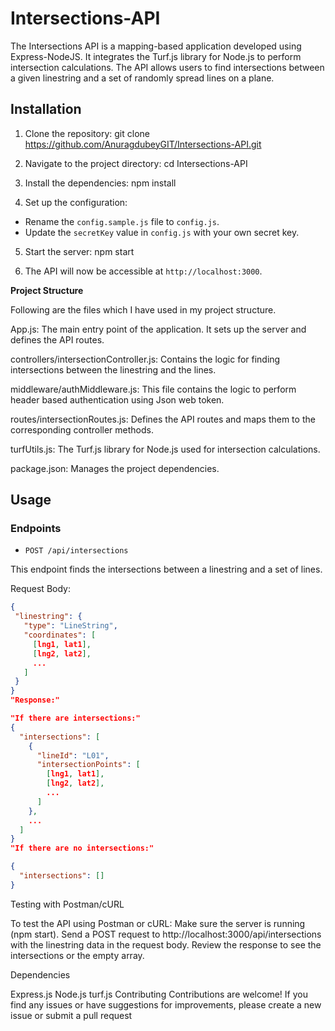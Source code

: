# Intersections-API
The Intersections API is a mapping-based application developed using Express-NodeJS. It integrates the Turf.js library for Node.js to perform intersection calculations. The API allows users to find intersections between a given linestring and a set of randomly spread lines on a plane.

## Installation

1. Clone the repository:
git clone https://github.com/AnuragdubeyGIT/Intersections-API.git

2. Navigate to the project directory:
cd Intersections-API

3. Install the dependencies:
npm install

4. Set up the configuration:
- Rename the `config.sample.js` file to `config.js`.
- Update the `secretKey` value in `config.js` with your own secret key.

5. Start the server:
npm start

6. The API will now be accessible at `http://localhost:3000`.


**Project Structure**

Following are the files which I have used in my project structure.

App.js: The main entry point of the application. It sets up the server and defines the API routes.

controllers/intersectionController.js: Contains the logic for finding intersections between the linestring and the lines.

middleware/authMiddleware.js: This file contains the logic to perform header based authentication using Json web token.

routes/intersectionRoutes.js: Defines the API routes and maps them to the corresponding controller methods.

turfUtils.js: The Turf.js library for Node.js used for intersection calculations.

package.json: Manages the project dependencies.


## Usage

### Endpoints

- `POST /api/intersections`

This endpoint finds the intersections between a linestring and a set of lines.

Request Body:
```json
{
 "linestring": {
   "type": "LineString",
   "coordinates": [
     [lng1, lat1],
     [lng2, lat2],
     ...
   ]
 }
}
"Response:"

"If there are intersections:"
{
  "intersections": [
    {
      "lineId": "L01",
      "intersectionPoints": [
        [lng1, lat1],
        [lng2, lat2],
        ...
      ]
    },
    ...
  ]
}
"If there are no intersections:"

{
  "intersections": []
}
```


Testing with Postman/cURL

To test the API using Postman or cURL:
Make sure the server is running (npm start).
Send a POST request to http://localhost:3000/api/intersections with the linestring data in the request body.
Review the response to see the intersections or the empty array.

Dependencies

Express.js
Node.js
turf.js
Contributing
Contributions are welcome! If you find any issues or have suggestions for improvements, please create a new issue or submit a pull request
